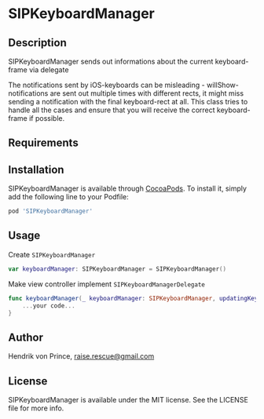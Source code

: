 # SIPKeyboardManager

## Description
SIPKeyboardManager sends out informations about the current keyboard-frame via delegate

The notifications sent by iOS-keyboards can be misleading - willShow-notifications are sent out multiple times with different rects, it might miss sending a notification with the final keyboard-rect at all.
This class tries to handle all the cases and ensure that you will receive the correct keyboard-frame if possible.

## Requirements

## Installation

SIPKeyboardManager is available through [CocoaPods](https://cocoapods.org). To install
it, simply add the following line to your Podfile:

```ruby
pod 'SIPKeyboardManager'
```

## Usage

Create `SIPKeyboardManager`
```swift
var keyboardManager: SIPKeyboardManager = SIPKeyboardManager()
```
Make view controller implement `SIPKeyboardManagerDelegate`
```swift
func keyboardManager(_ keyboardManager: SIPKeyboardManager, updatingKeyboardFrameTo keyboardFrame: CGRect, withAnimationDuration animationDuration: TimeInterval) {
	...your code...
}
```

## Author

Hendrik von Prince, raise.rescue@gmail.com

## License

SIPKeyboardManager is available under the MIT license. See the LICENSE file for more info.
